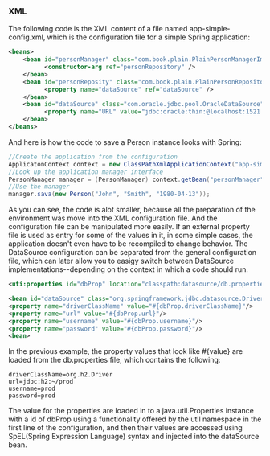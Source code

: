 ### XML
The following code is the XML content of a file named app-simple-config.xml, which is the configuration file for a simple Spring application:
```xml
<beans>
	<bean id="personManager" class="com.book.plain.PlainPersonManagerImpl">
	      <constructor-arg ref="personRepository" />
	</bean>
	<bean id="personReposity" class="com.book.plain.PlainPersonRepository">
	      <property name="dataSource" ref="dataSource" />
	</bean>
	<bean id="dataSource" class="com.oracle.jdbc.pool.OracleDataSource">
	      <property name="URL" value="jdbc:oracle:thin:@localhost:1521:orcl" />
	</bean>
</beans>
```
And here is how the code to save a Person instance looks with Spring:
```java
//Create the application from the configuration
ApplicatonContext context = new ClassPathXmlApplicationContext("app-simple-config.xml");
//Look up the application manager interface
PersonManager manager = (PersonManager) context.getBean("personManager");
//Use the manager
manager.sava(new Person("John", "Smith", "1980-04-13"));
```

As you can see, the code is alot smaller, because all the preparation of the environment was move into the XML configuration file. And the configuration file can be manipulated more easily. If an external property file is used as entry for some of the values in it, in some simple cases, the application doesn't even have to be recompiled to change behavior. The DataSource configuration can be separated from the general configuration file, which can later allow you to easigy switch between DataSource implementations--depending on the context in which a code should run.

```xml
<uti:properties id="dbProp" location="classpath:datasource/db.properties"/>

<bean id="dataSource" class="org.springframework.jdbc.datasource.DriverManagerDataSource">
<property name="driverClassName" value="#{dbProp.driverClassName}"/>
<property name="url" value="#{dbProp.url}"/>
<property name="username" value="#{dbProp.username}"/>
<property name="password" value="#{dbProp.password}"/>
<bean>
```

In the previous example, the property values that look like #{value} are loaded from the db.properties file, which contains the following:
```
driverClassName=org.h2.Driver
url=jdbc:h2:~/prod
username=prod
password=prod
```
The value for the properties are loaded in to a java.util.Properties instance with a id of dbProp using a functionality offered by the util namespace in the first line of the configuration, and then their values are accessed using SpEL(Spring Expression Language) syntax and injected into the dataSource bean.